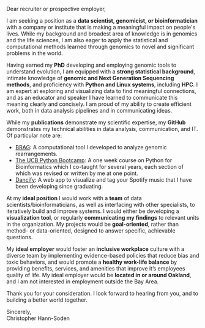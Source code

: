 Dear recruiter or prospective employer,

I am seeking a position as a **data scientist, genomicist, or bioinformatician** with a company or institute that is making a meaningful impact on people's lives. While my background and broadest area of knowledge is in genomics and the life sciences, I am also eager to apply the statistical and computational methods learned through genomics to novel and significant problems in the world.

Having earned my **PhD** developing and employing genomic tools to understand evolution, I am equipped with a **strong statistical background**, intimate knowledge of **genomic and Next Generation Sequencing methods**, and proficiency with **Python and Linux systems**, including **HPC**. I am expert at exploring and visualizing data to find meaningful connections, and as an educator and speaker I have learned to communicate this meaning clearly and concisely. I am proud of my ability to create efficient work, both in data analysis pipelines and in communicating ideas.

While my **publications** demonstrate my scientific expertise, my **GitHub** demonstrates my technical abilities in data analysis, communication, and IT. Of particular note are:

- [BRAG](https://github.com/channsoden/BRAG): A computational tool I developed to analyze genomic rearrangements.  
- [The UCB Python Bootcamp](https://github.com/channsoden/PythonBootcamp): A one week course on Python for Bioinformatics which I co-taught for several years, each section of which was revised or written by me at one point.  
- [Dancify](https://github.com/channsoden/dancify/tree/master/dancify): A web app to visualize and tag your Spotify music that I have been developing since graduating.

At my **ideal position** I would work with a **team** of data scientists/bioinformaticians, as well as interfacing with other specialists, to iteratively build and improve systems. I would either be developing a **visualization tool**, or regularly **communicating my findings** to relevant units in the organization. My projects would be **goal-oriented**, rather than method- or data-oriented, designed to answer specific, achievable questions.

My **ideal employer** would foster an **inclusive workplace** culture with a diverse team by implementing evidence-based policies that reduce bias and toxic behaviors, and would promote a **healthy work-life balance** by providing benefits, services, and amenities that improve it’s employees quality of life. My ideal employer would be **located in or around Oakland**, and I am not interested in employment outside the Bay Area.

Thank you for your consideration. I look forward to hearing from you, and to building a better world together.

Sincerely,  
Christopher Hann-Soden
